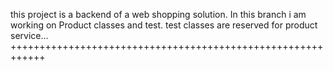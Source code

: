 this project is a backend of a web shopping solution.
In this branch i am working on Product classes and test.
test classes are reserved for product service...
++++++++++++++++++++++++++++++++++++++++++++++++++++++++++++
